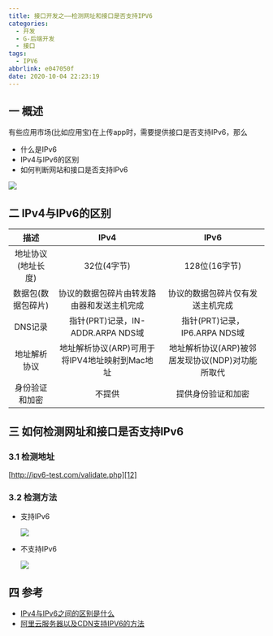 ```yaml
---
title: 接口开发之——检测网址和接口是否支持IPV6
categories:
  - 开发
  - G-后端开发
  - 接口
tags:
  - IPV6
abbrlink: e047050f
date: 2020-10-04 22:23:19
---
```

## 一 概述
有些应用市场(比如应用宝)在上传app时，需要提供接口是否支持IPv6，那么
* 什么是IPv6
* IPv4与IPv6的区别
* 如何判断网站和接口是否支持IPv6

![][1]

<!--more-->
## 二 IPv4与IPv6的区别

|        描述        |                      IPv4                      |                       IPv6                       |
| :----------------: | :--------------------------------------------: | :----------------------------------------------: |
| 地址协议(地址长度) |                  32位(4字节)                   |                  128位(16字节)                   |
| 数据包(数据包碎片) |   协议的数据包碎片由转发路由器和发送主机完成   |         协议的数据包碎片仅有发送主机完成         |
|      DNS记录       |       指针(PRT)记录，IN-ADDR.ARPA NDS域        |          指针(PRT)记录，IP6.ARPA NDS域           |
|    地址解析协议    | 地址解析协议(ARP)可用于将IPV4地址映射到Mac地址 | 地址解析协议(ARP)被邻居发现协议(NDP)对功能所取代 |
|   身份验证和加密   |                     不提供                     |                提供身份验证和加密                |

## 三 如何检测网址和接口是否支持IPv6

### 3.1 检测地址

[http://ipv6-test.com/validate.php][12]

### 3.2 检测方法

* 支持IPv6

  ![][2]
  
* 不支持IPv6

  ![][3]


## 四 参考
* [IPv4与IPv6之间的区别是什么][11]
* [阿里云服务器以及CDN支持IPV6的方法][13]


[1]:https://cdn.jsdelivr.net/gh/PGzxc/CDN/blog-image/ipv6-support.png
[2]:https://cdn.jsdelivr.net/gh/PGzxc/CDN/blog-image/ipv6-test-pass.png
[3]:https://cdn.jsdelivr.net/gh/PGzxc/CDN/blog-image/ipv6-test-fail.png

[11]:https://www.php.cn/windows-413502.html
[12]:http://ipv6-test.com/validate.php
[13]:https://blog.csdn.net/ei__nino/article/details/71331717